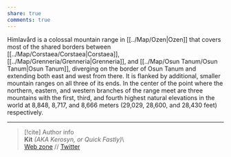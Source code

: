 ```yaml
---  
share: true  
comments: true  
---  
```

Himlavård is a colossal mountain range in [[../Map/Ozen|Ozen]] that covers most of the shared borders between [[../Map/Corstaea/Corstaea|Corstaea]], [[../Map/Grenneria/Grenneria|Grenneria]], and [[../Map/Osun Tanum/Osun Tanum|Osun Tanum]], diverging on the border of Osun Tanum and extending both east and west from there. It is flanked by additional, smaller mountain ranges on all three of its ends. In the center of the point where the northern, eastern, and western branches of the range meet are three mountains with the first, third, and fourth highest natural elevations in the world at 8,848, 8,717, and 8,666 meters (29,029, 28,600, and 28,430 feet) respectively.  
  
-----  
> [!cite] Author info  
> **Kit** *(AKA Kerosyn, or Quick Fastly)*\  
> [Web zone](https://kitabe.link) // [Twitter](https://twitter.com/Kerosyn_)